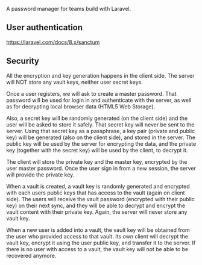 A password manager for teams build with Laravel.

## User authentication
https://laravel.com/docs/8.x/sanctum

## Security
All the encryption and key generation happens in the client side. The server will NOT store any vault keys, neither user secret keys.

Once a user registers, we will ask to create a master password. That password will be used for login in and authenticate with the server, as well as for decrypting local browser data (HTML5 Web Storage).

Also, a secret key will be randomly generated (on the client side) and the user will be asked to store it safely. That secret key will never be sent to the server. Using that secret key as a passphrase, a key pair (private and public key) will be generated (also on the client side), and stored in the server. The public key will be used by the server for encrypting the data, and the private key (together with the secret key) will be used by the client, to decrypt it. 

The client will store the private key and the master key, encrypted by the user master password. Once the user sign in from a new session, the server will provide the private key.

When a vault is created, a vault key is randomly generated and encrypted with each users public keys that has access to the vault (again on client side). The users will receive the vault password (encrypted with their public key) on their next sync, and they will be able to decrypt and encrypt the vault content with their private key. Again, the server will never store any vault key.

When a new user is added into a vault, the vault key will be obtained from the user who provided access to that vault. Its own client will decrypt the vault key, encrypt it using the user public key, and transfer it to the server. If there is no user with access to a vault, the vault key will not be able to be recovered anymore.
